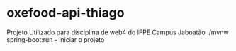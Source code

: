 # oxefood-api-thiago
Projeto Utilizado para disciplina de web4 do IFPE Campus Jaboatão
./mvnw spring-boot:run - iniciar o projeto